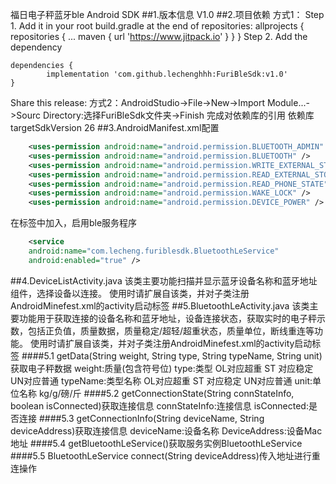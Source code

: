 福日电子秤蓝牙ble Android SDK
##1.版本信息
 V1.0 
##2.项目依赖
方式1：
Step 1. Add it in your root build.gradle at the end of repositories:
	allprojects {
		repositories {
			...
			maven { url 'https://www.jitpack.io' }
		}
	}
Step 2. Add the dependency

	dependencies {
	        implementation 'com.github.lechenghhh:FuriBleSdk:v1.0'
	}
Share this release: 
方式2：AndroidStudio->File->New->Import Module...->Sourc Directory:选择FuriBleSdk文件夹->Finish 完成对依赖库的引用 依赖库targetSdkVersion 26 
##3.AndroidManifest.xml配置
```xml
    <uses-permission android:name="android.permission.BLUETOOTH_ADMIN" />
    <uses-permission android:name="android.permission.BLUETOOTH" />
    <uses-permission android:name="android.permission.WRITE_EXTERNAL_STORAGE" />
    <uses-permission android:name="android.permission.READ_EXTERNAL_STORAGE" />
    <uses-permission android:name="android.permission.READ_PHONE_STATE" />
    <uses-permission android:name="android.permission.WAKE_LOCK" /> 
    <uses-permission android:name="android.permission.DEVICE_POWER" />
```
在标签中加入，启用ble服务程序
```xml
    <service
    android:name="com.lecheng.furiblesdk.BluetoothLeService"
    android:enabled="true" />
```
##4.DeviceListActivity.java
该类主要功能扫描并显示蓝牙设备名称和蓝牙地址组件，选择设备以连接。 使用时请扩展自该类，并对子类注册AndroidMinefest.xml的activity启动标签 ##5.BluetoothLeActivity.java
该类主要功能用于获取连接的设备名称和蓝牙地址，设备连接状态，获取实时的电子秤示数，包括正负值，质量数据，质量稳定/超轻/超重状态，质量单位，断线重连等功能。 使用时请扩展自该类，并对子类注册AndroidMinefest.xml的activity启动标签 
####5.1 getData(String weight, String type, String typeName, String unit)获取电子秤数据
    weight:质量(包含符号位) type:类型 OL对应超重 ST 对应稳定 UN对应普通 typeName:类型名称 OL对应超重 ST 对应稳定 UN对应普通 unit:单位名称 kg/g/磅/斤 
####5.2 getConnectionState(String connStateInfo, boolean isConnected)获取连接信息 
    connStateInfo:连接信息 isConnected:是否连接 
####5.3 getConnectionInfo(String deviceName, String deviceAddress)获取连接信息 
    deviceName:设备名称 DeviceAddress:设备Mac地址 
####5.4 getBluetoothLeService()获取服务实例BluetoothLeService 
####5.5 BluetoothLeService
    connect(String deviceAddress)传入地址进行重连操作
